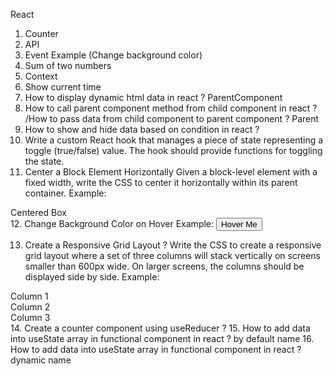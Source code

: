 React
1. Counter
2. API
3. Event Example (Change background color)
4. Sum of two numbers
5. Context
6. Show current time
7. How to display dynamic html data in react ? ParentComponent
8.  How to call parent component method from child component in react ? /How to pass data from child component to parent component ? Parent
9. How to show and hide data based on condition in react ?
10. Write a custom React hook that manages a piece of state representing a toggle (true/false) value. The hook should provide functions for toggling the state.
11. Center a Block Element Horizontally
Given a block-level element with a fixed width, write the CSS to center it horizontally within its parent container.
Example:
<div class="container"> 
  <div class="box">Centered Box</div> 
</div>
12.  Change Background Color on Hover
Example:
<button class="hover-button">Hover Me</button>



13. Create a Responsive Grid Layout ?
Write the CSS to create a responsive grid layout where a set of three columns will stack vertically on screens smaller than 600px wide. On larger screens, the columns should be displayed side by side.
Example:
<div class="container"> 
  <div class="column">Column 1</div> 
  <div class="column">Column 2</div> 
  <div class="column">Column 3</div>
</div>
14. Create a counter component using useReducer ?
15. How to add data into useState array in functional component in react ? by default name
16. How to add data into useState array in functional component in react ? dynamic name
